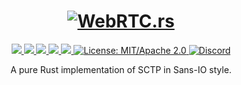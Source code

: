 <h1 align="center">
 <a href="https://webrtc.rs"><img src="https://raw.githubusercontent.com/webrtc-rs/sctp-proto/main/doc/webrtc.rs.png" alt="WebRTC.rs"></a>
 <br>
</h1>
<p align="center">
 <a href="https://github.com/webrtc-rs/sctp-proto/actions">
  <img src="https://github.com/webrtc-rs/sctp-proto/workflows/cargo/badge.svg">
 </a>
 <a href="https://codecov.io/gh/webrtc-rs/sctp-proto">
  <img src="https://codecov.io/gh/webrtc-rs/sctp-proto/branch/main/graph/badge.svg">
 </a>
 <a href="https://deps.rs/repo/github/webrtc-rs/sctp-proto">
  <img src="https://deps.rs/repo/github/webrtc-rs/sctp-proto/status.svg">
 </a>
 <a href="https://crates.io/crates/sctp-proto">
  <img src="https://img.shields.io/crates/v/sctp-proto.svg">
 </a>
 <a href="https://docs.rs/sctp-proto">
  <img src="https://docs.rs/sctp-proto/badge.svg">
 </a>
 <a href="https://doc.rust-lang.org/1.6.0/complement-project-faq.html#why-dual-mitasl2-license">
  <img src="https://img.shields.io/badge/license-MIT%2FApache--2.0-blue" alt="License: MIT/Apache 2.0">
 </a>
 <a href="https://discord.gg/4Ju8UHdXMs">
  <img src="https://img.shields.io/discord/800204819540869120?logo=discord" alt="Discord">
 </a>
</p>
<p align="center">
 A pure Rust implementation of SCTP in Sans-IO style.
</p>
